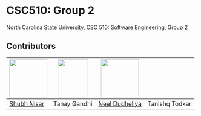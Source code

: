 # CSC510: Group 2

North Carolina State University, CSC 510: Software Engineering, Group 2

## Contributors

| <img src="https://github.com/Shubh-Nisar/CSC510-G2/assets/65038837/9d984cc4-e61f-4d88-8993-14bc72fec40b.png" width=100> | <img src="https://github.com/Shubh-Nisar/CSC510-G2/assets/65588226/fe9079fe-93ca-4e96-a7b1-184dfb132a04.png" width=80 height = 100> | <img src="https://avatars.githubusercontent.com/u/67258403?v=4" width=100> |                |
| ----------------------------------------------------------------------------------------------------------------------- | ----------------------------------------------------------------------------------------------------------------------------------- | -------------------------------------------------------------------------- | -------------- |
| [Shubh Nisar](https://github.com/Shubh-Nisar)                                                                           | Tanay Gandhi                                                                                                                        | [Neel Dudheliya](https://github.com/Neel317)                               | Tanishq Todkar |

